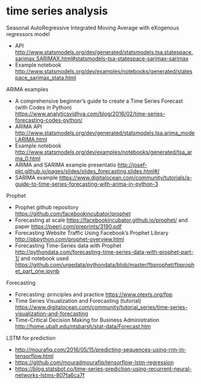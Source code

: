 # time series analysis

Seasonal AutoRegressive Integrated Moving Average with eXogenous regressors model
- API <http://www.statsmodels.org/dev/generated/statsmodels.tsa.statespace.sarimax.SARIMAX.html#statsmodels-tsa-statespace-sarimax-sarimax>
- Example notebook <http://www.statsmodels.org/dev/examples/notebooks/generated/statespace_sarimax_stata.html>

ARIMA examples 
- A comprehensive beginner’s guide to create a Time Series Forecast (with Codes in Python) <https://www.analyticsvidhya.com/blog/2016/02/time-series-forecasting-codes-python/>
- ARIMA API <http://www.statsmodels.org/dev/generated/statsmodels.tsa.arima_model.ARIMA.html>
- Example notebook <http://www.statsmodels.org/dev/examples/notebooks/generated/tsa_arma_0.html>
- ARIMA and SARIMA example presentatio <http://josef-pkt.github.io/pages/slides/slides_forecasting.slides.html#/>
- SARIMA example <https://www.digitalocean.com/community/tutorials/a-guide-to-time-series-forecasting-with-arima-in-python-3>

Prophet
- Prophet github repository <https://github.com/facebookincubator/prophet>
- Forecasting at scale <https://facebookincubator.github.io/prophet/> and paper <https://peerj.com/preprints/3190.pdf>
- Forecasting Website Traffic Using Facebook’s Prophet Library <http://pbpython.com/prophet-overview.html>
- Forecasting Time-Series data with Prophet <http://pythondata.com/forecasting-time-series-data-with-prophet-part-1/> and notebook used <https://github.com/urgedata/pythondata/blob/master/fbprophet/fbprophet_part_one.ipynb>

Forecasting 
- Forecasting: principles and practice <https://www.otexts.org/fpp>
- Time Series Visualization and Forecasting (tutorial)
 <https://www.digitalocean.com/community/tutorial_series/time-series-visualization-and-forecasting>
- Time-Critical Decision Making for Business Administration <http://home.ubalt.edu/ntsbarsh/stat-data/Forecast.htm>

LSTM for prediction
- <http://mourafiq.com/2016/05/15/predicting-sequences-using-rnn-in-tensorflow.html>
- <https://github.com/mouradmourafiq/tensorflow-lstm-regression>
- <https://blog.statsbot.co/time-series-prediction-using-recurrent-neural-networks-lstms-807fa6ca7f>
